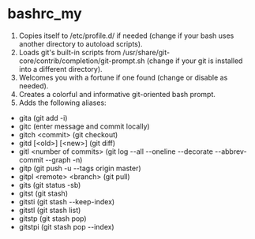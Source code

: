 bashrc_my
=========

1. Copies itself to /etc/profile.d/ if needed (change if your bash uses another directory to autoload scripts).
1. Loads git's built-in scripts from /usr/share/git-core/contrib/completion/git-prompt.sh (change if your git is installed into a different directory).
1. Welcomes you with a fortune if one found (change or disable as needed).
1. Creates a colorful and informative git-oriented bash prompt.
1. Adds the following aliases:

  - gita (git add -i)
  - gitc (enter message and commit locally)
  - gitch \<commit\> (git checkout)
  - gitd \[\<old\>\] \[\<new\>\] (git diff)
  - gitl \<number of commits\> (git log --all --oneline --decorate --abbrev-commit --graph -n)
  - gitp (git push -u --tags origin master)
  - gitpl \<remote\> \<branch\> (git pull)
  - gits (git status -sb)
  - gitst (git stash)
  - gitsti (git stash --keep-index)
  - gitstl (git stash list)
  - gitstp (git stash pop)
  - gitstpi (git stash pop --index)
